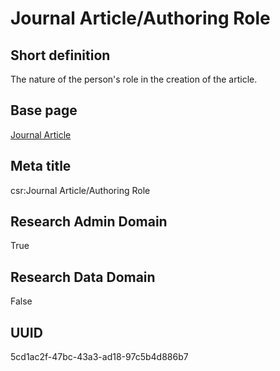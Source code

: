 # Journal Article/Authoring Role
## Short definition
The nature of the person's role in the creation of the article.
## Base page
[Journal Article](../../Objects/Journal%20Article.md)
## Meta title
csr:Journal Article/Authoring Role
## Research Admin Domain
True
## Research Data Domain
False
## UUID
5cd1ac2f-47bc-43a3-ad18-97c5b4d886b7

